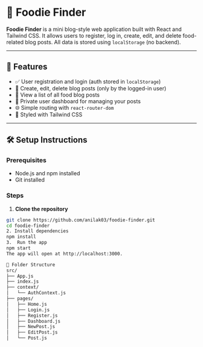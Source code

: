 # 🍔 Foodie Finder

**Foodie Finder** is a mini blog-style web application built with React and Tailwind CSS. It allows users to register, log in, create, edit, and delete food-related blog posts. All data is stored using `localStorage` (no backend).

---

## 🚀 Features

- ✅ User registration and login (auth stored in `localStorage`)
- 📝 Create, edit, delete blog posts (only by the logged-in user)
- 📃 View a list of all food blog posts
- 🔐 Private user dashboard for managing your posts
- 🌐 Simple routing with `react-router-dom`
- 🎨 Styled with Tailwind CSS

---

## 🛠️ Setup Instructions

### Prerequisites

- Node.js and npm installed
- Git installed

### Steps

1. **Clone the repository**

```bash
git clone https://github.com/anilak03/foodie-finder.git
cd foodie-finder
2. Install dependencies
npm install
3.  Run the app
npm start
The app will open at http://localhost:3000.

📁 Folder Structure
src/
├── App.js
├── index.js
├── context/
│   └── AuthContext.js
├── pages/
│   ├── Home.js
│   ├── Login.js
│   ├── Register.js
│   ├── Dashboard.js
│   ├── NewPost.js
│   ├── EditPost.js
│   └── Post.js
